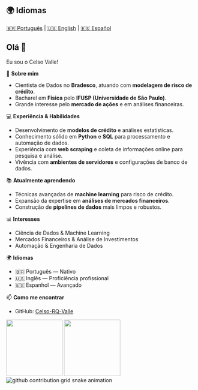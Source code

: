 ## 🌍 Idiomas
[🇧🇷 Português](README_pt.md) | [🇺🇸 English](README.md) | [🇪🇸 Español](README_es.md)

## Olá 👋

Eu sou o Celso Valle!  

🎯 **Sobre mim**  
- Cientista de Dados no **Bradesco**, atuando com **modelagem de risco de crédito**.  
- Bacharel em **Física** pelo **IFUSP (Universidade de São Paulo)**.  
- Grande interesse pelo **mercado de ações** e em análises financeiras.  

💻 **Experiência & Habilidades**  
- Desenvolvimento de **modelos de crédito** e análises estatísticas.  
- Conhecimento sólido em **Python** e **SQL** para processamento e automação de dados.  
- Experiência com **web scraping** e coleta de informações online para pesquisa e análise.  
- Vivência com **ambientes de servidores** e configurações de banco de dados.  

📚 **Atualmente aprendendo**  
- Técnicas avançadas de **machine learning** para risco de crédito.  
- Expansão da expertise em **análises de mercados financeiros**.  
- Construção de **pipelines de dados** mais limpos e robustos.  

📊 **Interesses**  
- Ciência de Dados & Machine Learning  
- Mercados Financeiros & Análise de Investimentos  
- Automação & Engenharia de Dados  

🌍 **Idiomas**  
- 🇧🇷 Português — Nativo  
- 🇺🇸 Inglês — Proficiência profissional  
- 🇪🇸 Espanhol — Avançado  

📫 **Como me encontrar**  
- GitHub: [Celso-RQ-Valle](https://github.com/Celso-RQ-Valle)  

<div align="left">
  <img height="150em" src="https://github-readme-stats.vercel.app/api?username=Celso-RQ-Valle&hide=contribs,prs&show_icons=true&theme=tokyonight"/>
  <img height="150em" src="https://github-readme-stats.vercel.app/api/top-langs/?username=Celso-RQ-Valle&layout=compact&theme=tokyonight"/>
</div>

<picture align="center">
  <source media="(prefers-color-scheme: dark)" srcset="https://raw.githubusercontent.com/Celso-RQ-Valle/Celso-RQ-Valle/output/github-contribution-grid-snake-dark.svg">
  <source media="(prefers-color-scheme: light)" srcset="https://raw.githubusercontent.com/Celso-RQ-Valle/Celso-RQ-Valle/output/github-contribution-grid-snake-dark.svg">
  <img align="center" alt="github contribution grid snake animation" src="https://raw.githubusercontent.com/Celso-RQ-Valle/output/github-contribution-grid-snake.svg">
</picture>
